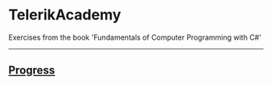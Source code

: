 # TelerikAcademy
Exercises from the book 'Fundamentals of Computer Programming with C#'

---

## [Progress](CONTENTS.md)
